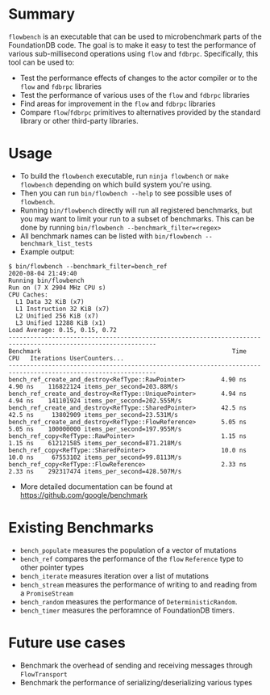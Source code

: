 Summary
=======

`flowbench` is an executable that can be used to microbenchmark parts of the FoundationDB code. The goal is to make it easy to test the performance of various sub-millisecond operations using `flow` and `fdbrpc`. Specifically, this tool can be used to:

- Test the performance effects of changes to the actor compiler or to the `flow` and `fdbrpc` libraries
- Test the performance of various uses of the `flow` and `fdbrpc` libraries
- Find areas for improvement in the `flow` and `fdbrpc` libraries
- Compare `flow`/`fdbrpc` primitives to alternatives provided by the standard library or other third-party libraries.

Usage
=====

- To build the `flowbench` executable, run `ninja flowbench` or `make flowbench` depending on which build system you're using.
- Then you can run `bin/flowbench --help` to see possible uses of `flowbench`.
- Running `bin/flowbench` directly will run all registered benchmarks, but you may want to limit your run to a subset of benchmarks. This can be done by running `bin/flowbench --benchmark_filter=<regex>`
- All benchmark names can be listed with `bin/flowbench --benchmark_list_tests`
- Example output:

```
$ bin/flowbench --benchmark_filter=bench_ref
2020-08-04 21:49:40
Running bin/flowbench
Run on (7 X 2904 MHz CPU s)
CPU Caches:
  L1 Data 32 KiB (x7)
  L1 Instruction 32 KiB (x7)
  L2 Unified 256 KiB (x7)
  L3 Unified 12288 KiB (x1)
Load Average: 0.15, 0.15, 0.72
---------------------------------------------------------------------------------------------------------------
Benchmark                                                     Time             CPU   Iterations UserCounters...
---------------------------------------------------------------------------------------------------------------
bench_ref_create_and_destroy<RefType::RawPointer>          4.90 ns         4.90 ns    116822124 items_per_second=203.88M/s
bench_ref_create_and_destroy<RefType::UniquePointer>       4.94 ns         4.94 ns    141101924 items_per_second=202.555M/s
bench_ref_create_and_destroy<RefType::SharedPointer>       42.5 ns         42.5 ns     13802909 items_per_second=23.531M/s
bench_ref_create_and_destroy<RefType::FlowReference>       5.05 ns         5.05 ns    100000000 items_per_second=197.955M/s
bench_ref_copy<RefType::RawPointer>                        1.15 ns         1.15 ns    612121585 items_per_second=871.218M/s
bench_ref_copy<RefType::SharedPointer>                     10.0 ns         10.0 ns     67553102 items_per_second=99.8113M/s
bench_ref_copy<RefType::FlowReference>                     2.33 ns         2.33 ns    292317474 items_per_second=428.507M/s
```
- More detailed documentation can be found at https://github.com/google/benchmark

Existing Benchmarks
===================
- `bench_populate` measures the population of a vector of mutations
- `bench_ref` compares the performance of the `flow` `Reference` type to other pointer types
- `bench_iterate` measures iteration over a list of mutations
- `bench_stream` measures the performance of writing to and reading from a `PromiseStream`
- `bench_random` measures the performance of `DeterministicRandom`.
- `bench_timer` measures the perforamnce of FoundationDB timers.

Future use cases
================

- Benchmark the overhead of sending and receiving messages through `FlowTransport`
- Benchmark the performance of serializing/deserializing various types
